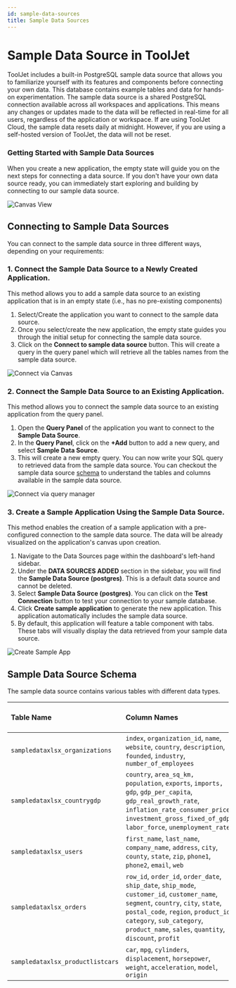 ```yaml
---
id: sample-data-sources
title: Sample Data Sources
---
```


# Sample Data Source in ToolJet

ToolJet includes a built-in PostgreSQL sample data source that allows you to familiarize yourself with its features and components before connecting your own data. This database contains example tables and data for hands-on experimentation. The sample data source is a shared PostgreSQL connection available across all workspaces and applications. This means any changes or updates made to the data will be reflected in real-time for all users, regardless of the application or workspace. If are using ToolJet Cloud, the sample data resets daily at midnight. However, if you are using a self-hosted version of ToolJet, the data will not be reset.


### Getting Started with Sample Data Sources

When you create a new application, the empty state will guide you on the next steps for connecting a data source. If you don't have your own data source ready, you can immediately start exploring and building by connecting to our sample data source.

<img className="screenshot-full" src="/img/datasource-reference/sample-data-sources/canvas.png" alt="Canvas View" />

## Connecting to Sample Data Sources

You can connect to the sample data source in three different ways, depending on your requirements:

### 1. Connect the Sample Data Source to a Newly Created Application.

This method allows you to add a sample data source to an existing application that is in an empty state (i.e., has no pre-existing components)

  1. Select/Create the application you want to connect to the sample data source.
  2. Once you select/create the new application, the empty state guides you through the initial setup for connecting the sample data source.
  3. Click on the **Connect to sample data source** button. This will create a query in the query panel which will retrieve all the tables names from the sample data source.



<div style={{textAlign: 'center'}}>
    <img  className="screenshot-full" src="/img/datasource-reference/sample-data-sources/connect-via-canvas.gif" alt="Connect via Canvas" />
</div>


### 2. Connect the Sample Data Source to an Existing Application.

This method allows you to connect the sample data source to an existing application from the query panel.

  1. Open the **Query Panel** of the application you want to connect to the **Sample Data Source**.
  2. In the **Query Panel**, click on the **+Add** button to add a new query, and select **Sample Data Source**.
  3. This will create a new empty query. You can now write your SQL query to retrieved data from the sample data source. You can checkout the sample data source [schema](#sample-data-source-schema) to understand the tables and columns available in the sample data source.



<div style={{textAlign: 'center'}}>
    <img  className="screenshot-full" src="/img/datasource-reference/sample-data-sources/connect-via-query-manager.gif" alt="Connect via query manager" />
</div>


### 3. Create a Sample Application Using the Sample Data Source.

This method enables the creation of a sample application with a pre-configured connection to the sample data source. The data will be already visualized on the application's canvas upon creation.

   1. Navigate to the Data Sources page within the dashboard's left-hand sidebar.
   2. Under the **DATA SOURCES ADDED** section in the sidebar, you will find the **Sample Data Source (postgres)**. This is a default data source and cannot be deleted.
   3. Select **Sample Data Source (postgres)**. You can click on the **Test Connection** button to test your connection to your sample database.
   4. Click **Create sample application** to generate the new application. This application automatically includes the sample data source.
   5. By default, this application will feature a table component with tabs. These tabs will visually display the data retrieved from your sample data source.

<div style={{textAlign: 'center'}}>
    <img  className="screenshot-full" src="/img/datasource-reference/sample-data-sources/create-sample-app.gif" alt="Create Sample App" />
</div>

 ## Sample Data Source Schema

The sample data source contains various tables with different data types.

| Table Name                       | Column Names| Number of Rows |
|:-------|:---------|:---------------|
| `sampledataxlsx_organizations`   | `index`, `organization_id`, `name`, `website`, `country`, `description`, `founded`, `industry`, `number_of_employees`         | 100              |
| `sampledataxlsx_countrygdp`      | `country`, `area_sq_km, population`, `exports`, `imports, gdp`, `gdp_per_capita`, `gdp_real_growth_rate`, `inflation_rate_consumer_prices`, `investment_gross_fixed_of_gdp`, `labor_force`, `unemployment_rate` | 263              |
| `sampledataxlsx_users`           | `first_name`, `last_name`, `company_name`, `address`, `city`, `county`, `state`, `zip`, `phone1`, `phone2`, `email`, `web`     | 500              |
| `sampledataxlsx_orders`          | `row_id`, `order_id`, `order_date`, `ship_date`, `ship_mode`, `customer_id`, `customer_name`, `segment`, `country`, `city`, `state`, `postal_code`, `region`, `product_id`, `category`, `sub_category`, `product_name`, `sales`, `quantity`, `discount`, `profit` | 500              |
| `sampledataxlsx_productlistcars` | `car`, `mpg`, `cylinders`, `displacement`, `horsepower`, `weight`, `acceleration`, `model`, `origin`                          | 406              |
